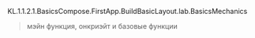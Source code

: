 KL.1.1.2.1.BasicsCompose.FirstApp.BuildBasicLayout.lab.BasicsMeсhanics
> мэйн функция, онкриэйт и базовые функции
